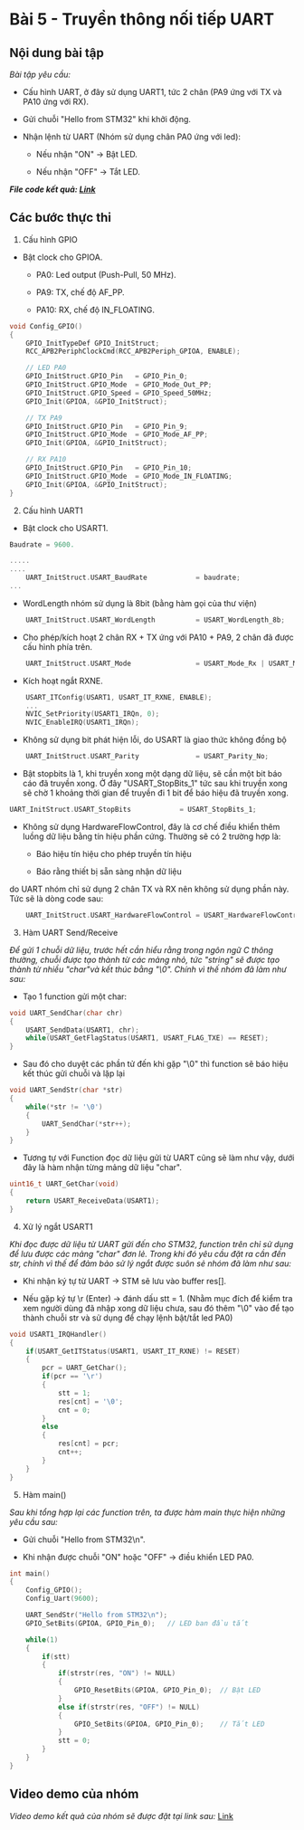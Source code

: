# Bài 5 - Truyền thông nối tiếp UART

## Nội dung bài tập

_Bài tập yêu cầu:_

- Cấu hình UART, ở đây sử dụng UART1, tức 2 chân (PA9 ứng với TX và PA10 ứng với RX).

- Gửi chuỗi "Hello from STM32" khi khởi động.

- Nhận lệnh từ UART (Nhóm sử dụng chân PA0 ứng với led):

	+ Nếu nhận "ON" → Bật LED.

	+ Nếu nhận "OFF" → Tắt LED.

***File code kết quả: [Link](https://github.com/NguyenVuTatKhang/EmbeddedSystemNhom1/blob/main/bai5/user/main.c)***

## Các bước thực thi

1. Cấu hình GPIO

- Bật clock cho GPIOA.

	+ PA0: Led output (Push-Pull, 50 MHz).

	+ PA9: TX, chế độ AF_PP.

	+ PA10: RX, chế độ IN_FLOATING.

```c
void Config_GPIO()
{
	GPIO_InitTypeDef GPIO_InitStruct;
	RCC_APB2PeriphClockCmd(RCC_APB2Periph_GPIOA, ENABLE);

	// LED PA0
	GPIO_InitStruct.GPIO_Pin   = GPIO_Pin_0;
	GPIO_InitStruct.GPIO_Mode  = GPIO_Mode_Out_PP;
	GPIO_InitStruct.GPIO_Speed = GPIO_Speed_50MHz;
	GPIO_Init(GPIOA, &GPIO_InitStruct);

	// TX PA9
	GPIO_InitStruct.GPIO_Pin   = GPIO_Pin_9;
	GPIO_InitStruct.GPIO_Mode  = GPIO_Mode_AF_PP;
	GPIO_Init(GPIOA, &GPIO_InitStruct);

	// RX PA10
	GPIO_InitStruct.GPIO_Pin   = GPIO_Pin_10;
	GPIO_InitStruct.GPIO_Mode  = GPIO_Mode_IN_FLOATING;
	GPIO_Init(GPIOA, &GPIO_InitStruct);
}
```

2. Cấu hình UART1

- Bật clock cho USART1.

```c
Baudrate = 9600.

.....
....
	UART_InitStruct.USART_BaudRate            = baudrate;
...
```

- WordLength nhóm sử dụng là 8bit (bằng hàm gọi của thư viện)

```c
	UART_InitStruct.USART_WordLength          = USART_WordLength_8b;
```

- Cho phép/kích hoạt 2 chân RX + TX ứng với PA10 + PA9, 2 chân đã được cấu hình phía trên.

```c
	UART_InitStruct.USART_Mode                = USART_Mode_Rx | USART_Mode_Tx;
```

- Kích hoạt ngắt RXNE.

```c
	USART_ITConfig(USART1, USART_IT_RXNE, ENABLE);
	...
	NVIC_SetPriority(USART1_IRQn, 0);
	NVIC_EnableIRQ(USART1_IRQn);
```

- Không sử dụng bit phát hiện lỗi, do USART là giao thức không đồng bộ
```c
	UART_InitStruct.USART_Parity              = USART_Parity_No;
```

- Bật stopbits là 1, khi truyền xong một dạng dữ liệu, sẽ cần một bit báo cáo đã truyền xong. Ở đây "USART_StopBits_1" tức sau khi truyền xong sẽ chờ 1 khoảng thời gian để truyền đi 1 bit để báo hiệu đã truyền xong.

```c
UART_InitStruct.USART_StopBits            = USART_StopBits_1;
```

- Không sử dụng HardwareFlowControl, đây là cơ chế điều khiển thêm luồng dữ liệu bằng tín hiệu phần cứng. Thường sẽ có 2 trường hợp là:

	+ Báo hiệu tín hiệu cho phép truyền tín hiệu 
	
	+ Báo rằng thiết bị sẵn sàng nhận dữ liệu 
	
do UART nhóm chỉ sử dụng 2 chân TX và RX nên không sử dụng phần này. Tức sẽ là dòng code sau:

```c
	UART_InitStruct.USART_HardwareFlowControl = USART_HardwareFlowControl_None;
```



3. Hàm UART Send/Receive

_Để gửi 1 chuỗi dữ liệu, trước hết cần hiểu rằng trong ngôn ngữ C thông thường, chuỗi được tạo thành từ các mảng nhỏ, tức "string" sẽ được tạo thành từ nhiều "char"và kết thúc bằng "\0". Chính vì thế nhóm đã làm như sau:_

- Tạo 1 function gửi một char:
```c
void UART_SendChar(char chr)
{
	USART_SendData(USART1, chr);
	while(USART_GetFlagStatus(USART1, USART_FLAG_TXE) == RESET);
}
```

- Sau đó cho duyệt các phần tử đến khi gặp "\0" thì function sẽ báo hiệu kết thúc gửi chuỗi và lặp lại 

```c
void UART_SendStr(char *str)
{
	while(*str != '\0')
	{
		UART_SendChar(*str++);
	}
}
```

- Tương tự với Function đọc dữ liệu gửi từ UART cũng sẽ làm như vậy, dưới đây là hàm nhận từng mảng dữ liệu "char".
```c
uint16_t UART_GetChar(void)
{
	return USART_ReceiveData(USART1);
}
```


4. Xử lý ngắt USART1

_Khi đọc được dữ liệu từ UART gửi đến cho STM32, function trên chỉ sử dụng để lưu được các mảng "char" đơn lẻ. Trong khi đó yêu cầu đặt ra cần đến str, chính vì thế để đảm bảo sử lý ngắt được suôn sẻ nhóm đã làm như sau:_

- Khi nhận ký tự từ UART → STM sẽ lưu vào buffer res[].

- Nếu gặp ký tự \r (Enter) → đánh dấu stt = 1. (Nhằm mục đích để kiểm tra xem người dùng đã nhập xong dữ liệu chưa, sau đó thêm "\0" vào để tạo thành chuỗi str và sử dụng để chạy lệnh bật/tắt led PA0)

```c
void USART1_IRQHandler()
{
	if(USART_GetITStatus(USART1, USART_IT_RXNE) != RESET)
	{
		pcr = UART_GetChar();
		if(pcr == '\r')
		{
			stt = 1;
			res[cnt] = '\0';
			cnt = 0;
		}
		else
		{
			res[cnt] = pcr;
			cnt++;
		}
	}
}
```

5. Hàm main()

_Sau khi tổng hợp lại các function trên, ta được hàm main thực hiện những yêu cầu sau:_

- Gửi chuỗi "Hello from STM32\n".

- Khi nhận được chuỗi "ON" hoặc "OFF" → điều khiển LED PA0.

```c
int main()
{
	Config_GPIO();
	Config_Uart(9600);

	UART_SendStr("Hello from STM32\n");
	GPIO_SetBits(GPIOA, GPIO_Pin_0);   // LED ban đầu tắt

	while(1)
	{
		if(stt)
		{
			if(strstr(res, "ON") != NULL)
			{
				GPIO_ResetBits(GPIOA, GPIO_Pin_0);  // Bật LED
			}
			else if(strstr(res, "OFF") != NULL)
			{
				GPIO_SetBits(GPIOA, GPIO_Pin_0);    // Tắt LED
			}
			stt = 0;
		}
	}
}
```

## Video demo của nhóm 

_Video demo kết quả của nhóm sẽ được đặt tại link sau:_
[Link](https://drive.google.com/file/d/1A5AaREdO_PpX9Z1CttqRPjDumv6Nus66/view?usp=sharing)